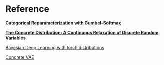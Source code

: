 # Reference

[**Categorical Reparameterization with Gumbel-Softmax**](https://arxiv.org/abs/1611.01144)

[**The Concrete Distribution: A Continuous Relaxation of Discrete Random Variables**](https://arxiv.org/abs/1611.00712)

[Bayesian Deep Learning with torch distributions](https://github.com/kampta/pytorch-distributions)

[Concrete VAE](https://github.com/daandouwe/concrete-vae)

